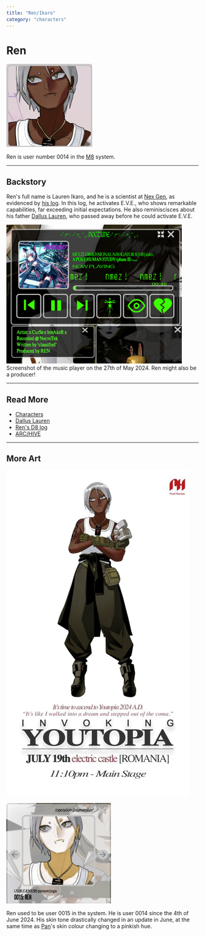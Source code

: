 ```yaml
---
title: "Ren/Ikaro"
category: "characters"
---
```

# Ren

![Ren's avatar](../../Resources/characters/ren/black_ren.png)

Ren is user number 0014 in the [M8](../webpage) system.

***

## Backstory

Ren's full name is Lauren Ikaro, and he is a scientist at [Nex Gen](../lore/nex-gen-corporation), 
as evidenced by [his log](../files/lauren_d8_log). In this log, he activates E.V.E., 
who shows remarkable capabilities, far exceeding initial expectations. He also reminiscisces 
about his father [Dallus Lauren](dallus-lauren), who passed away before he 
could activate E.V.E.

![nmez! info in the music player Nocturne](../../Resources/characters/ren/produced_by_ren.png)
Screenshot of the music player on the 27th of May 2024. Ren might also be a producer!

***

## Read More

- [Characters](characters)
- [Dallus Lauren](dallus-lauren)
- [Ren's D8 log](../files/lauren_d8_log)
- [ARC/HIVE](../lore/archive)

*** 

## More Art

![Ren tour poster](../../Resources/characters/ren/ren_poster.png)

![Ren's first avatar](../../Resources/characters/ren/ren.png)

Ren used to be user 0015 in the system. He is user 0014 since the 4th of June 2024.
His skin tone drastically changed in an update in June, at the same time as [Pan](pan)'s
skin colour changing to a pinkish hue.